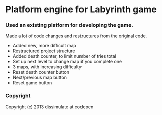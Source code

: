# Platform engine for Labyrinth game

### Used an existing platform for developing the game.
Made a lot of code changes and restructures from the original code.
- Added new, more difficult map
- Restructured project structure
- Added death counter, to limit number of tries total
- Set up next level to change map if you complete one
- 3 maps, with increasing difficulty
- Reset death counter button
- Next/previous map button
- Reset game button

### Copyright
Copyright (c) 2013 dissimulate at codepen
